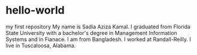 # hello-world
my first repository
My name is Sadia Aziza Kamal. I graduated from Florida State University with a bachelor's degree in Management Information Systems and in Fianace. I am from Bangladesh. I worked at Randall-Reilly. I live in Tuscaloosa, Alabama.
